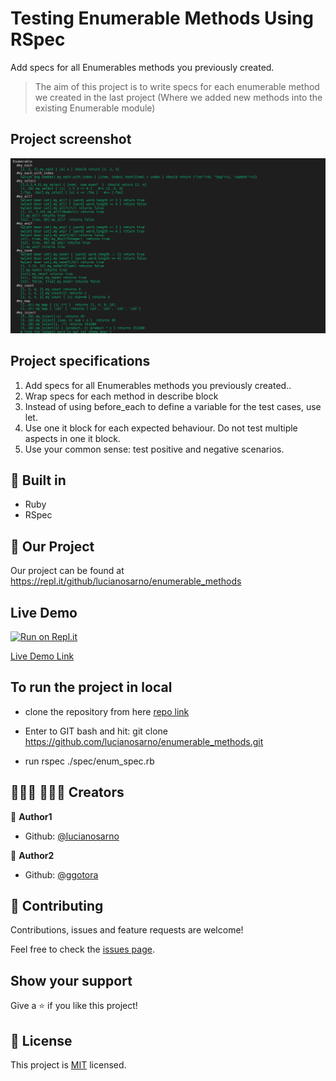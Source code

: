# Testing Enumerable Methods Using RSpec
Add specs for all Enumerables methods you previously created.
> The aim of this project is to write specs for each enumerable method we created in the last project (Where we added new methods into the existing Enumerable module)

## Project screenshot
<img alt="Demonstration" src="enum_rspec.png"/>


## Project specifications
1. Add specs for all Enumerables methods you previously created..
2. Wrap specs for each method in describe block
3. Instead of using before_each to define a variable for the test cases, use let.
4. Use one it block for each expected behaviour. Do not test multiple aspects in one it block.
5. Use your common sense: test positive and negative scenarios.

## 🔨 Built in

- Ruby
- RSpec
## 🚀 Our Project

Our project can be found at https://repl.it/github/lucianosarno/enumerable_methods
## Live Demo
[![Run on Repl.it](https://repl.it/badge/github/lucianosarno/enumerable_methods)](https://repl.it/github/lucianosarno/enumerable_methods)


[Live Demo Link](https://repl.it/github/lucianosarno/enumerable_methods)


## To run the project in local

- clone the repository from here [repo link](https://github.com/lucianosarno/enumerable_methods.git)

- Enter to GIT bash and hit: git clone https://github.com/lucianosarno/enumerable_methods.git

- run rspec ./spec/enum_spec.rb

## 👨🏽‍💻 👨🏿‍💻 Creators

👤 **Author1**

- Github: [@lucianosarno](https://github.com/lucianosarno)

👤 **Author2**

- Github: [@ggotora](https://github.com/ggotora)

## 🤝 Contributing

Contributions, issues and feature requests are welcome!

Feel free to check the [issues page](https://github.com/lucianosarno/enumerable_methods/issues/2).

## Show your support

Give a ⭐️ if you like this project!

## 📝 License

This project is [MIT](https://opensource.org/licenses/MIT) licensed.